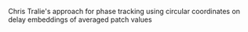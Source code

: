Chris Tralie's approach for phase tracking using circular coordinates on delay embeddings of averaged patch values
